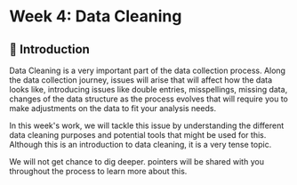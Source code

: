 
# Week 4: Data Cleaning

## **📘 Introduction**

Data Cleaning is a very important part of the data collection process. Along the data collection journey, issues will arise that will affect how the data looks like, introducing issues like double entries, misspellings, missing data, changes of the data structure as the process evolves that will require you to make adjustments on the data to fit your analysis needs.

In this week's work, we will tackle this issue by understanding the different data cleaning purposes and potential tools that might be used for this. Although this is an introduction to data cleaning, it is a very tense topic.

We will not get chance to dig deeper. pointers will be shared with you throughout the process to learn more about this.
